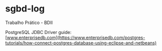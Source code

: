 # sgbd-log
Trabalho Prático - BDII

PostgreSQL JDBC Driver guide:<br>
[www.enterprisedb.com](https://www.enterprisedb.com/postgres-tutorials/how-connect-postgres-database-using-eclipse-and-netbeans)
